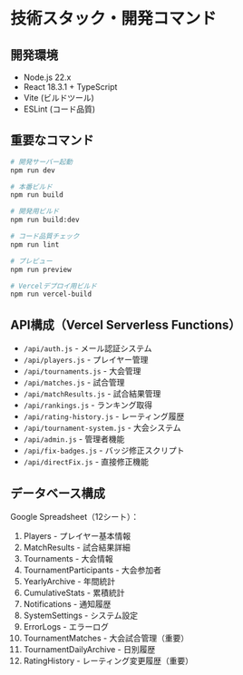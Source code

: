 # 技術スタック・開発コマンド

## 開発環境
- Node.js 22.x
- React 18.3.1 + TypeScript
- Vite (ビルドツール)
- ESLint (コード品質)

## 重要なコマンド
```bash
# 開発サーバー起動
npm run dev

# 本番ビルド
npm run build

# 開発用ビルド
npm run build:dev

# コード品質チェック
npm run lint

# プレビュー
npm run preview

# Vercelデプロイ用ビルド
npm run vercel-build
```

## API構成（Vercel Serverless Functions）
- `/api/auth.js` - メール認証システム
- `/api/players.js` - プレイヤー管理
- `/api/tournaments.js` - 大会管理
- `/api/matches.js` - 試合管理
- `/api/matchResults.js` - 試合結果管理
- `/api/rankings.js` - ランキング取得
- `/api/rating-history.js` - レーティング履歴
- `/api/tournament-system.js` - 大会システム
- `/api/admin.js` - 管理者機能
- `/api/fix-badges.js` - バッジ修正スクリプト
- `/api/directFix.js` - 直接修正機能

## データベース構成
Google Spreadsheet（12シート）：
1. Players - プレイヤー基本情報
2. MatchResults - 試合結果詳細
3. Tournaments - 大会情報
4. TournamentParticipants - 大会参加者
5. YearlyArchive - 年間統計
6. CumulativeStats - 累積統計
7. Notifications - 通知履歴
8. SystemSettings - システム設定
9. ErrorLogs - エラーログ
10. TournamentMatches - 大会試合管理（重要）
11. TournamentDailyArchive - 日別履歴
12. RatingHistory - レーティング変更履歴（重要）